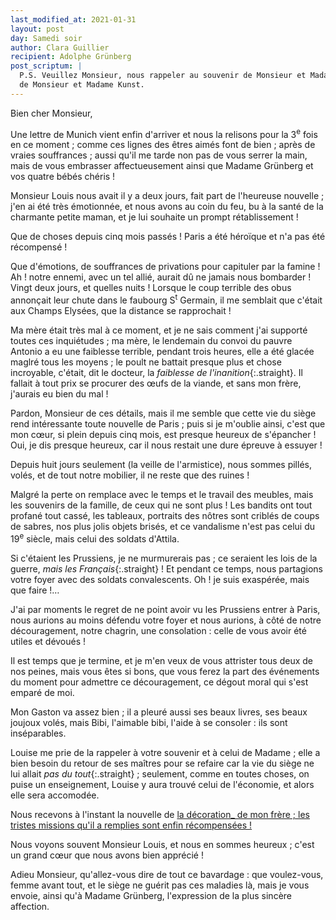 ```yaml
---
last_modified_at: 2021-01-31
layout: post
day: Samedi soir
author: Clara Guillier
recipient: Adolphe Grünberg
post_scriptum: |
  P.S. Veuillez Monsieur, nous rappeler au souvenir de Monsieur et Madame Rau,
  de Monsieur et Madame Kunst.
---
```



Bien cher Monsieur,

Une lettre de Munich vient enfin d'arriver et nous la relisons pour la
3<sup>e</sup> fois en ce moment ; comme ces lignes des êtres aimés font de
bien ; après de vraies souffrances ; aussi qu'il me tarde non pas de vous
serrer la main, mais de vous embrasser affectueusement ainsi que Madame
Grünberg et vos quatre bébés chéris !

Monsieur Louis nous avait il y a deux jours, fait part de l'heureuse nouvelle ;
j'en ai été très émotionnée, et nous avons au coin du feu, bu à la santé de la
charmante petite maman, et je lui souhaite un prompt rétablissement !

Que de choses depuis cinq mois passés ! Paris a été héroïque et n'a pas été
récompensé !

Que d'émotions, de souffrances de privations pour capituler par la famine !
Ah ! notre ennemi, avec un tel allié, aurait dû ne jamais nous bombarder !
Vingt deux jours, et quelles nuits !
Lorsque le coup terrible des obus annonçait leur chute dans le faubourg
S<sup>t</sup> Germain, il me semblait que c'était aux Champs Elysées, que la
distance se rapprochait !

Ma mère était très mal à ce moment, et je ne sais comment j'ai supporté toutes
ces inquiétudes ; ma mère, le lendemain du convoi du pauvre Antonio a eu une
faiblesse terrible, pendant trois heures, elle a été glacée maglré tous les
moyens ; le poult ne battait presque plus et chose incroyable, c'était, dit le
docteur, la _faiblesse de l'inanition_{:.straight}.
Il fallait à tout prix se procurer des œufs de la viande, et sans mon frère,
j'aurais eu bien du mal !

Pardon, Monsieur de ces détails, mais il me semble que cette vie du siège rend
intéressante toute nouvelle de Paris ; puis si je m'oublie ainsi, c'est que mon
cœur, si plein depuis cinq mois, est presque heureux de s'épancher !
Oui, je dis presque heureux, car il nous restait une dure épreuve à essuyer !

Depuis huit jours seulement (la veille de l'armistice), nous sommes pillés,
volés, et de tout notre mobilier, il ne reste que des ruines !

Malgré la perte on remplace avec le temps et le travail des meubles, mais les
souvenirs de la famille, de ceux qui ne sont plus !
Les bandits ont tout profané tout cassé, les tableaux, portraits des nôtres
sont criblés de coups de sabres, nos plus jolis objets brisés, et ce vandalisme
n'est pas celui du 19<sup>e</sup> siècle, mais celui des soldats d'Attila.

Si c'étaient les Prussiens, je ne murmurerais pas ; ce seraient les lois de la
guerre, _mais les Français_{:.straight} !
Et pendant ce temps, nous partagions votre foyer avec des soldats
convalescents.
Oh ! je suis exaspérée, mais que faire !…

J'ai par moments le regret de ne point avoir vu les Prussiens entrer à Paris,
nous aurions au moins défendu votre foyer et nous aurions, à côté de notre
découragement, notre chagrin, une consolation : celle de vous avoir été utiles
et dévoués !

Il est temps que je termine, et je m'en veux de vous attrister tous deux de nos
peines, mais vous êtes si bons, que vous ferez la part des événements du moment
pour admettre ce découragement, ce dégout moral qui s'est emparé de moi.

Mon Gaston va assez bien ; il a pleuré aussi ses beaux livres, ses beaux
joujoux volés, mais Bibi, l'aimable bibi, l'aide à se consoler : ils sont
inséparables.

Louise me prie de la rappeler à votre souvenir et à celui de Madame ; elle
a bien besoin du retour de ses maîtres pour se refaire car la vie du siège ne
lui allait _pas du tout_{:.straight} ; seulement, comme en toutes
choses, on puise un enseignement, Louise y aura trouvé celui de l'économie, et
alors elle sera accomodée.

Nous recevons à l'instant la nouvelle de <ins class="straight">la
décoration_ de mon frère ; les tristes missions qu'il a remplies sont
enfin récompensées !

Nous voyons souvent Monsieur Louis, et nous en sommes heureux ; c'est un grand
cœur que nous avons bien apprécié !

Adieu Monsieur, qu'allez-vous dire de tout ce bavardage : que voulez-vous,
femme avant tout, et le siège ne guérit pas ces maladies là, mais je vous
envoie, ainsi qu'à Madame Grünberg, l'expression de la plus sincère affection.
